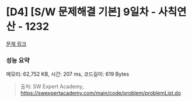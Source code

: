# [D4] [S/W 문제해결 기본] 9일차 - 사칙연산 - 1232 

[문제 링크](https://swexpertacademy.com/main/code/problem/problemDetail.do?contestProbId=AV141J8KAIcCFAYD) 

### 성능 요약

메모리: 62,752 KB, 시간: 207 ms, 코드길이: 619 Bytes



> 출처: SW Expert Academy, https://swexpertacademy.com/main/code/problem/problemList.do